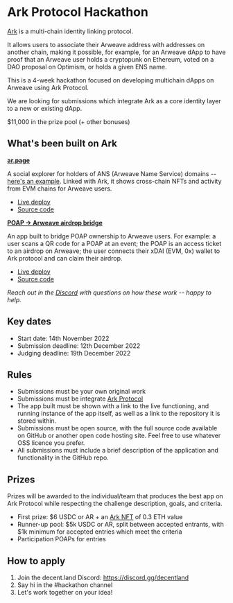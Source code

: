 # Ark Protocol Hackathon

[Ark](https://ark.decent.land) is a multi-chain identity linking protocol.

It allows users to associate their Arweave address with addresses on another chain, making it possible, for example, for an Arweave dApp to have proof that an Arweave user holds a cryptopunk on Ethereum, voted on a DAO proposal on Optimism, or holds a given ENS name.

This is a 4-week hackathon focused on developing multichain dApps on Arweave using Ark Protocol.

We are looking for submissions which integrate Ark as a core identity layer to a new or existing dApp.

$11,000 in the prize pool (+ other bonuses)

## What's been built on Ark

**[ar.page](https://ar.page)**

A social explorer for holders of ANS (Arweave Name Service) domains -- [here's an example](https://xy.ar.page). Linked with Ark, it shows cross-chain NFTs and activity from EVM chains for Arweave users.

* [Live deploy](https://ar.page)
* [Source code](https://github.com/decentldotland/ANS_UI_2.0/)

**[POAP -> Arweave airdrop bridge](https://twitter.com/decentdotland/status/1579010712600731648)**

An app built to bridge POAP ownership to Arweave users. For example: a user scans a QR code for a POAP at an event; the POAP is an access ticket to an airdrop on Arweave; the user connects their xDAI (EVM, 0x) wallet to Ark protocol and can claim their airdrop.

* [Live deploy](https://ar.page/claim)
* [Source code](https://github.com/decentldotland/ans-lisbon-contract)

_Reach out in the [Discord](https://discord.gg/decentland) with questions on how these work -- happy to help._

## Key dates

* Start date: 14th November 2022
* Submission deadline: 12th December 2022
* Judging deadline: 19th December 2022

## Rules

- Submissions must be your own original work
- Submissions must be integrate [Ark Protocol](https://github.com/decentldotland/ark-protocol)
- The app built must be shown with a link to the live functioning, and running instance of the app itself, as well as a link to the repository it is stored within.
- Submissions must be open source, with the full source code available on GitHub or another open code hosting site. Feel free to use whatever OSS licence you prefer.
- All submissions must include a brief description of the application and functionality in the GitHub repo.

## Prizes

Prizes will be awarded to the individual/team that produces the best app on Ark Protocol while respecting the challenge description, goals, and criteria.

- First prize: $6 USDC or AR + an [Ark NFT](http://mint.decent.land) of 0.3 ETH value
- Runner-up pool: $5k USDC or AR, split between accepted entrants, with $1k minimum for accepted entries which meet the criteria
- Participation POAPs for entries

## How to apply

1. Join the decent.land Discord: https://discord.gg/decentland
2. Say hi in the #hackathon channel
3. Let's work together on your idea!
